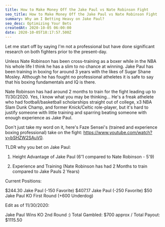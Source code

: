 ```yaml
---
title: How to Make Money Off the Jake Paul vs Nate Robinson Fight
seo_title: How to Make Money Off the Jake Paul vs Nate Robinson Fight
summary: Why am I Betting Heavy on Jake Paul?
seo_desc: Optimizing Your Bets
createdAt: 2020-10-05 06:00:00
date: 2020-10-05T18:17:57.500Z
---
```

Let me start off by saying I'm not a professional but have done significant research on both fighters prior to the present-day.

Unless Nate Robinson has been cross-training as a boxer while in the NBA his whole life I think he has a slim to no chance at winning. Jake Paul has been training in boxing for around 3 years with the likes of Sugar Shane Mosley. Although he has fought no professional atheletes it is safe to say that his boxing fundamentals and IQ is there.

Nate Robinson has had around 2 months to train for the fight leading up to 11/30/2020. Yes, I know what you may be thinking... He's a freak athelete who had football/basketball scholarships straight out of college, x3 NBA Slam Dunk Champ, and former Knick/Celtic role-player, but it's hard to justify someone with little training and sparring beating someone with enough experience as Jake Paul.

Don't just take my word on it, here's Faze Sensei's (trained and experience boxing professional) take on the fight: https://www.youtube.com/watch?v=bSHZW2SAuV0.

TLDR why you bet on Jake Paul:

1. Height Advantage of Jake Paul (6'1 compared to Nate Robinson - 5'9)

2. Experience and Training (Nate Robinson has had 2 Months to train compared to Jake Pauls 2 Years)

Current Positions: 

$244.30 Jake Paul (-150 Favorite)
$407.17 Jake Paul (-250 Favorite)
$50 Jake Paul KO First Round (+600 Underdog)

Edit as of 11/30/2020: 

Jake Paul Wins KO 2nd Round :)
Total Gambled: $700 approx / Total Payout: $1115.50 
